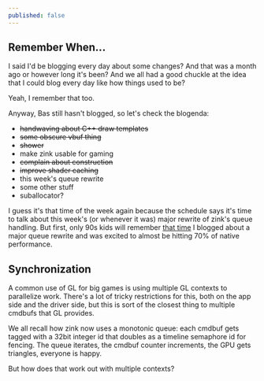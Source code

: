 ```yaml
---
published: false
---
```

## Remember When...

I said I'd be blogging every day about some changes? And that was a month ago or however long it's been? And we all had a good chuckle at the idea that I could blog every day like how things used to be?

Yeah, I remember that too.

Anyway, Bas still hasn't blogged, so let's check the blogenda:
* ~~handwaving about C++ draw templates~~
* ~~some obscure vbuf thing~~
* ~~shower~~
* make zink usable for gaming
* ~~complain about construction~~
* ~~improve shader caching~~
* this week's queue rewrite
* some other stuff
* suballocator?

I guess it's that time of the week again because the schedule says it's time to talk about this week's (or whenever it was) major rewrite of zink's queue handling. But first, only 90s kids will remember [that time](https://www.supergoodcode.com/architecture/) I blogged about a major queue rewrite and was excited to almost be hitting 70% of native performance.

## Synchronization
A common use of GL for big games is using multiple GL contexts to parallelize work. There's a lot of tricky restrictions for this, both on the app side and the driver side, but this is sort of the closest thing to multiple cmdbufs that GL provides.

We all recall how zink now uses a monotonic queue: each cmdbuf gets tagged with a 32bit integer id that doubles as a timeline semaphore id for fencing. The queue iterates, the cmdbuf counter increments, the GPU gets triangles, everyone is happy.

But how does that work out with multiple contexts?